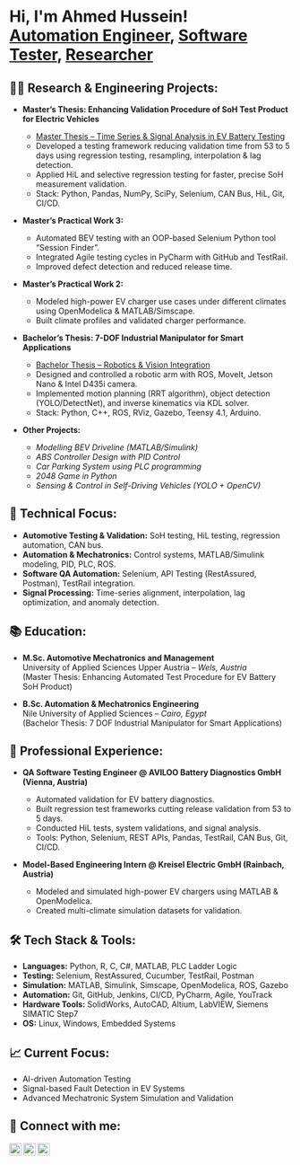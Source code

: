 <h1>Hi, I'm Ahmed Hussein! <br/><a href="https://github.com/ahmed-hussein">Automation Engineer</a>, <a href="https://www.linkedin.com/in/ahmed-hussein-a08524258/">Software Tester</a>, <a href="https://github.com/ahmed-hussein">Researcher</a></h1>

<h2>👨‍💻 Research & Engineering Projects:</h2>

- <b>Master’s Thesis: Enhancing Validation Procedure of SoH Test Product for Electric Vehicles</b>  
  - [Master Thesis – Time Series & Signal Analysis in EV Battery Testing](#)  
  - Developed a testing framework reducing validation time from 53 to 5 days using regression testing, resampling, interpolation & lag detection.  
  - Applied HiL and selective regression testing for faster, precise SoH measurement validation.  
  - Stack: Python, Pandas, NumPy, SciPy, Selenium, CAN Bus, HiL, Git, CI/CD.

- <b>Master’s Practical Work 3:</b>  
  - Automated BEV testing with an OOP-based Selenium Python tool “Session Finder”.  
  - Integrated Agile testing cycles in PyCharm with GitHub and TestRail.  
  - Improved defect detection and reduced release time.

- <b>Master’s Practical Work 2:</b>  
  - Modeled high-power EV charger use cases under different climates using OpenModelica & MATLAB/Simscape.  
  - Built climate profiles and validated charger performance.

- <b>Bachelor’s Thesis: 7-DOF Industrial Manipulator for Smart Applications</b>  
  - [Bachelor Thesis – Robotics & Vision Integration](#)  
  - Designed and controlled a robotic arm with ROS, MoveIt, Jetson Nano & Intel D435i camera.  
  - Implemented motion planning (RRT algorithm), object detection (YOLO/DetectNet), and inverse kinematics via KDL solver.  
  - Stack: Python, C++, ROS, RViz, Gazebo, Teensy 4.1, Arduino.

- <b>Other Projects:</b>  
  - <i>Modelling BEV Driveline (MATLAB/Simulink)</i>  
  - <i>ABS Controller Design with PID Control</i>  
  - <i>Car Parking System using PLC programming</i>  
  - <i>2048 Game in Python</i>  
  - <i>Sensing & Control in Self-Driving Vehicles (YOLO + OpenCV)</i>

<h2>🧠 Technical Focus:</h2>

- **Automotive Testing & Validation:** SoH testing, HiL testing, regression automation, CAN bus.
- **Automation & Mechatronics:** Control systems, MATLAB/Simulink modeling, PID, PLC, ROS.
- **Software QA Automation:** Selenium, API Testing (RestAssured, Postman), TestRail integration.
- **Signal Processing:** Time-series alignment, interpolation, lag optimization, and anomaly detection.

<h2>📚 Education:</h2>

- **M.Sc. Automotive Mechatronics and Management**  
  University of Applied Sciences Upper Austria – *Wels, Austria*  
  (Master Thesis: Enhancing Automated Test Procedure for EV Battery SoH Product)

- **B.Sc. Automation & Mechatronics Engineering**  
  Nile University of Applied Sciences – *Cairo, Egypt*  
  (Bachelor Thesis: 7 DOF Industrial Manipulator for Smart Applications)

<h2>💼 Professional Experience:</h2>

- **QA Software Testing Engineer @ AVILOO Battery Diagnostics GmbH (Vienna, Austria)**  
  - Automated validation for EV battery diagnostics.  
  - Built regression test frameworks cutting release validation from 53 to 5 days.  
  - Conducted HiL tests, system validations, and signal analysis.  
  - Tools: Python, Selenium, REST APIs, Pandas, TestRail, CAN Bus, Git, CI/CD.

- **Model-Based Engineering Intern @ Kreisel Electric GmbH (Rainbach, Austria)**  
  - Modeled and simulated high-power EV chargers using MATLAB & OpenModelica.  
  - Created multi-climate simulation datasets for validation.

<h2>🛠️ Tech Stack & Tools:</h2>

- **Languages:** Python, R, C, C#, MATLAB, PLC Ladder Logic  
- **Testing:** Selenium, RestAssured, Cucumber, TestRail, Postman  
- **Simulation:** MATLAB, Simulink, Simscape, OpenModelica, ROS, Gazebo  
- **Automation:** Git, GitHub, Jenkins, CI/CD, PyCharm, Agile, YouTrack  
- **Hardware Tools:** SolidWorks, AutoCAD, Altium, LabVIEW, Siemens SIMATIC Step7  
- **OS:** Linux, Windows, Embedded Systems

<h2>📈 Current Focus:</h2>

- AI-driven Automation Testing  
- Signal-based Fault Detection in EV Systems  
- Advanced Mechatronic System Simulation and Validation

<h2> 🤝 Connect with me:</h2>

[<img align="left" alt="Ahmed Hussein | LinkedIn" width="22px" src="https://cdn.jsdelivr.net/npm/simple-icons@v3/icons/linkedin.svg" />][linkedin]
[<img align="left" alt="Ahmed Hussein | GitHub" width="22px" src="https://cdn.jsdelivr.net/npm/simple-icons@v3/icons/github.svg" />][github]
[<img align="left" alt="Ahmed Hussein | Gmail" width="22px" src="https://cdn.jsdelivr.net/npm/simple-icons@v3/icons/gmail.svg" />][gmail]

[linkedin]: https://www.linkedin.com/in/ahmed-hussein-a08524258/
[github]: https://github.com/ahmed-hussein
[gmail]: mailto:husseinmouhdy@gmail.com
